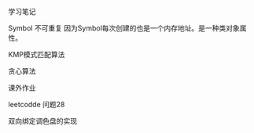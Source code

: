 学习笔记

Symbol 不可重复
因为Symbol每次创建的也是一个内存地址。是一种类对象属性。

KMP模式匹配算法
 

贪心算法

课外作业

 leetcodde 问题28

 双向绑定调色盘的实现

